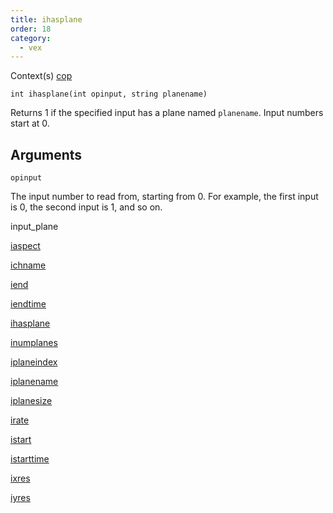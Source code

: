 ```yaml
---
title: ihasplane
order: 18
category:
  - vex
---
```


Context(s)
[cop](../contexts/cop.html)

`int ihasplane(int opinput, string planename)`

Returns 1 if the specified input has a plane named `planename`. Input
numbers start at 0.

## Arguments

`opinput`

The input number to read from, starting from 0. For example, the first input is 0, the second input is 1, and so on.

input_plane

[iaspect](iaspect.html)

[ichname](ichname.html)

[iend](iend.html)

[iendtime](iendtime.html)

[ihasplane](ihasplane.html)

[inumplanes](inumplanes.html)

[iplaneindex](iplaneindex.html)

[iplanename](iplanename.html)

[iplanesize](iplanesize.html)

[irate](irate.html)

[istart](istart.html)

[istarttime](istarttime.html)

[ixres](ixres.html)

[iyres](iyres.html)
